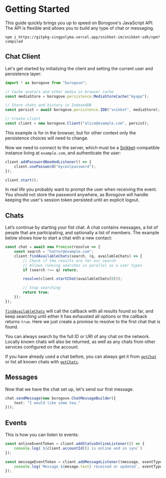 # Getting Started

This guide quickly brings you up to speed on Borogove's JavaScript API. The API is flexible and allows you to build any type of chat or messaging.

```console
npm i https://gitpkg-singpolyma.vercel.app/snikket-im/snikket-sdk/npm?compiled
```

## Chat Client

Let's get started by  initializing the client and setting the current user and persistence layer:

```typescript
import * as borogove from "borogove";

// Cache avatars and other media in browser cache
const mediaStore = borogove.persistence.MediaStoreCache("myapp");

// Store chats and history in IndexedDB
const persist = await borogove.persistence.IDB("snikket", mediaStore);

// Create client
const client = new borogove.Client("alice@example.com", persist);
```

This example is for in the browser, but for other context only the persistence choices will need to change.

Now we need to connect to the server, which must be a [Snikket](https://snikket.org)-compatible instance living at `example.com`, and authenticate the user:

```typescript
client.addPasswordNeededListener() => {
	client.usePassword("mycoolpassword");
});

client.start();
```

In real life you probably want to prompt the user when receiving the event. You should not store the password anywhere, as Borogove will handle keeping the user's session token persisted until an explicit logout.

## Chats

Let’s continue by starting your fist chat. A chat contains messages, a list of people that are participating, and optionally a list of members. The example below shows how to start a chat with a new contact:

```typescript
const chat = await new Promise(resolve => {
	const search = "hatter@example.com";
	client.findAvailableChats(search, (q, availableChats) => {
		// Check if the results are for our search
		// Allows running searches in parallel as a user types
		if (search !== q) return;

		resolve(client.startChat(availableChats[0]));

		// Stop searching
		return true;
	});
});
```

[`findAvailableChats`](./borogove.client.findavailablechats.md) will call the callback with all results found so far, and keep searching until either it has exhausted all options or the callback returns `true`. Here we just create a promise to resolve to the first chat that is found.

You can always search by the full ID or URI of any chat on the network. Locally known chats will also be returned, as well as any chats from other services configured on the account.

If you have already used a chat before, you can always get it from [`getChat`](./borogove.client.getchat.md) or list all known chats with [`getChats`](./borogove.client.getchats.md).

## Messages

Now that we have the chat set up, let's send our first message.

```typescript
chat.sendMessage(new borogove.ChatMessageBuilder({
	text: "I would like some tea."
}));
```

## Events

This is how you can listen to events:

```typescript
const onlineEventToken = client.addStatusOnlineListener(() => {
	console.log(`${client.accountId()} is online and in sync`)
});

const messageEventToken = client.addMessageListener((message, eventType) => {
	console.log(`Message ${mesage.text} received or updated`, eventType);
});

```
